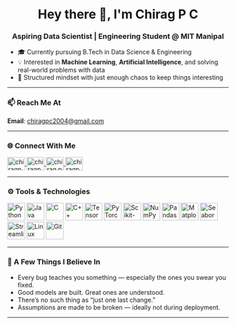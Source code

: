 <h1 align="center">Hey there 👋, I'm Chirag P C</h1>
<h3 align="center">Aspiring Data Scientist | Engineering Student @ MIT Manipal</h3>


- 🎓 Currently pursuing B.Tech in Data Science & Engineering  
- 💡 Interested in **Machine Learning**, **Artificial Intelligence**, and solving real-world problems with data  
- 🧭 Structured mindset with just enough chaos to keep things interesting  

---

### 📫 Reach Me At  
**Email**: chiragpc2004@gmail.com  

---

### 🌐 Connect With Me

<p align="left">
<a href="https://twitter.com/chiragpc_2004" target="blank">
  <img align="center" src="https://github.com/rahuldkjain/github-profile-readme-generator/blob/master/src/images/icons/Social/twitter.svg" alt="chiragpc_2004" height="30" width="40" />
</a>
<a href="https://linkedin.com/in/chiragpc2004" target="blank">
  <img align="center" src="https://github.com/rahuldkjain/github-profile-readme-generator/blob/master/src/images/icons/Social/linked-in-alt.svg" alt="chiragpc2004" height="30" width="40" />
</a>
<a href="https://fb.com/chirag.poojarikodi" target="blank">
  <img align="center" src="https://raw.githubusercontent.com/rahuldkjain/github-profile-readme-generator/master/src/images/icons/Social/facebook.svg" alt="chirag.poojarikodi" height="30" width="40" />
</a>
<a href="https://instagram.com/chiragpc_2004" target="blank">
  <img align="center" src="https://raw.githubusercontent.com/rahuldkjain/github-profile-readme-generator/master/src/images/icons/Social/instagram.svg" alt="chiragpc_2004" height="30" width="40" />
</a>
</p>

---

### ⚙️ Tools & Technologies

<p align="left"> <!-- Programming Languages --> <img src="https://cdn.jsdelivr.net/gh/devicons/devicon/icons/python/python-original.svg" alt="Python" width="40" height="40"/> <img src="https://cdn.jsdelivr.net/gh/devicons/devicon/icons/java/java-original.svg" alt="Java" width="40" height="40"/> <img src="https://cdn.jsdelivr.net/gh/devicons/devicon/icons/c/c-original.svg" alt="C" width="40" height="40"/> <img src="https://cdn.jsdelivr.net/gh/devicons/devicon/icons/cplusplus/cplusplus-original.svg" alt="C++" width="40" height="40"/> <!-- Machine Learning & Deep Learning --> <img src="https://cdn.jsdelivr.net/gh/devicons/devicon/icons/tensorflow/tensorflow-original.svg" alt="TensorFlow" width="40" height="40"/> <img src="https://cdn.jsdelivr.net/gh/devicons/devicon/icons/pytorch/pytorch-original.svg" alt="PyTorch" width="40" height="40"/> <img src="https://upload.wikimedia.org/wikipedia/commons/0/05/Scikit_learn_logo_small.svg" alt="Scikit-Learn" width="40" height="40"/> <img src="https://numpy.org/images/logo.svg" alt="NumPy" width="40" height="40"/> <img src="https://pandas.pydata.org/static/img/pandas_white.svg" alt="Pandas" width="40" height="40"/> <!-- Data Visualization --> <img src="https://matplotlib.org/_static/images/logo2.svg" alt="Matplotlib" width="40" height="40"/> <img src="https://seaborn.pydata.org/_static/logo-wide-lightbg.svg" alt="Seaborn" width="40" height="40"/> <img src="https://streamlit.io/images/brand/streamlit-logo-primary-colormark-darktext.svg" alt="Streamlit" width="40" height="40"/>  <!-- Platforms & Environments --> <img src="https://cdn.jsdelivr.net/gh/devicons/devicon/icons/linux/linux-original.svg" alt="Linux" width="40" height="40"/> <img src="https://cdn.jsdelivr.net/gh/devicons/devicon/icons/git/git-original.svg" alt="Git" width="40" height="40"/>
  
---

### 💬 A Few Things I Believe In

- Every bug teaches you something — especially the ones you swear you fixed.
- Good models are built. Great ones are understood.
- There’s no such thing as “just one last change.”
- Assumptions are made to be broken — ideally not during deployment.

---

